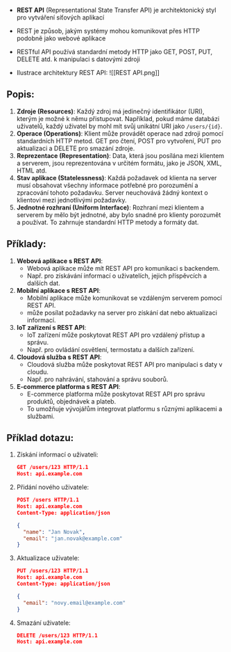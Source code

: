 - **REST API** (Representational State Transfer API) je architektonický styl pro vytváření síťových aplikací
- REST je způsob, jakým systémy mohou komunikovat přes HTTP podobně jako webové aplikace
- RESTful API používá standardní metody HTTP jako GET, POST, PUT, DELETE atd. k manipulaci s datovými zdroji

- Ilustrace architektury REST API:
![[REST API.png]]

## Popis:
1. **Zdroje (Resources)**: Každý zdroj má jedinečný identifikátor (URI), kterým je možné k němu přistupovat. Například, pokud máme databázi uživatelů, každý uživatel by mohl mít svůj unikátní URI jako `/users/{id}`.
2. **Operace (Operations)**: Klient může provádět operace nad zdroji pomocí standardních HTTP metod. GET pro čtení, POST pro vytvoření, PUT pro aktualizaci a DELETE pro smazání zdroje.
3. **Reprezentace (Representation)**: Data, která jsou posílána mezi klientem a serverem, jsou reprezentována v určitém formátu, jako je JSON, XML, HTML atd.
4. **Stav aplikace (Statelessness)**: Každá požadavek od klienta na server musí obsahovat všechny informace potřebné pro porozumění a zpracování tohoto požadavku. Server neuchovává žádný kontext o klientovi mezi jednotlivými požadavky.
5. **Jednotné rozhraní (Uniform Interface)**: Rozhraní mezi klientem a serverem by mělo být jednotné, aby bylo snadné pro klienty porozumět a používat. To zahrnuje standardní HTTP metody a formáty dat.

## Příklady:
1. **Webová aplikace s REST API**: 
	- Webová aplikace může mít REST API pro komunikaci s backendem. 
	- Např.  pro získávání informací o uživatelích, jejich příspěvcích a dalších dat.
2. **Mobilní aplikace s REST API**: 
	- Mobilní aplikace může komunikovat se vzdáleným serverem pomocí REST API. 
	- může posílat požadavky na server pro získání dat nebo aktualizaci informací.
3. **IoT zařízení s REST API**: 
	- IoT zařízení může poskytovat REST API pro vzdálený přístup a správu. 
	- Např. pro ovládání osvětlení, termostatu a dalších zařízení.
4. **Cloudová služba s REST API**: 
	- Cloudová služba může poskytovat REST API pro manipulaci s daty v cloudu. 
	- Např. pro nahrávání, stahování a správu souborů.
5. **E-commerce platforma s REST API**: 
	- E-commerce platforma může poskytovat REST API pro správu produktů, objednávek a plateb. 
	- To umožňuje vývojářům integrovat platformu s různými aplikacemi a službami.

## Příklad dotazu:
1. Získání informací o uživateli:
	```JSON
	GET /users/123 HTTP/1.1
	Host: api.example.com
	```
2. Přidání nového uživatele:
	```JSON
	POST /users HTTP/1.1
	Host: api.example.com
	Content-Type: application/json
	
	{
	  "name": "Jan Novak",
	  "email": "jan.novak@example.com"
	}
	```
3. Aktualizace uživatele:
	```JSON
	PUT /users/123 HTTP/1.1
	Host: api.example.com
	Content-Type: application/json
	
	{
	  "email": "novy.email@example.com"
	}
	```
4. Smazání uživatele:
	```JSON
	DELETE /users/123 HTTP/1.1
	Host: api.example.com
	```